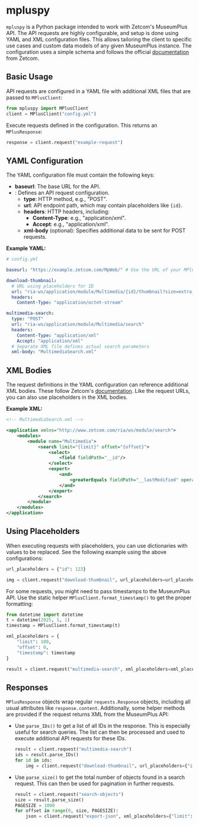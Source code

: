# mpluspy
`mpluspy` is a Python package intended to work with Zetcom's MuseumPlus API. The API requests are highly configurable, and setup is done using YAML and XML configuration files. This allows tailoring the client to specific use cases and custom data models of any given MuseumPlus instance. The configuration uses a simple schema and follows the official [documentation](https://docs.zetcom.com/framework-public/ws/ws-api-module.html) from Zetcom.

## Basic Usage
API requests are configured in a YAML file with additional XML files that are passed to `MPlusClient`:

```python
from mpluspy import MPlusClient
client = MPlusClient("config.yml")
```

Execute requests defined in the configuration. This returns an `MPlusResponse`:

```python
response = client.request("example-request")
```

## YAML Configuration
The YAML configuration file must contain the following keys:

- **baseurl**: The base URL for the API.
- **<request-name>**: Defines an API request configuration.
    - **type**: HTTP method, e.g., "POST".
    - **url**: API endpoint path, which may contain placeholders like `{id}`.
    - **headers**: HTTP headers, including:
        - **Content-Type**: e.g., "application/xml".
        - **Accept**: e.g., "application/xml".
    - **xml-body** (optional): Specifies additional data to be sent for POST requests.
        
**Example YAML:**

```yml
# config.yml

baseurl: "https://example.zetcom.com/MpWeb/" # Use the URL of your MPlus instance here

download-thumbnail:
  # URL using placeholders for ID
  url: "ria-ws/application/module/Multimedia/{id}/thumbnail?size=extra_large"
  headers:
    Content-Type: "application/octet-stream"

multimedia-search:
  type: "POST"
  url: "ria-ws/application/module/Multimedia/search"
  headers:
    Content-Type: "application/xml"
    Accept: "application/xml"
  # Separate XML file defines actual search parameters
  xml-body: "MultimediaSearch.xml"
```

## XML Bodies
The request definitions in the YAML configuration can reference additional XML bodies. These follow Zetcom's [documentation](https://docs.zetcom.com/framework-public/ws/ws-api-module.html). Like the request URLs, you can also use placeholders in the XML bodies.

**Example XML:**

```xml
<!-- MultimediaSearch.xml -->

<application xmlns="http://www.zetcom.com/ria/ws/module/search">
    <modules>
        <module name="Multimedia">
            <search limit="{limit}" offset="{offset}">
                <select>
                    <field fieldPath="__id"/>
                </select>
                <expert>
                    <and>
                        <greaterEquals fieldPath="__lastModified" operand="{timestamp}"/>
                    </and>
                </expert>
            </search>
        </module>
    </modules>
</application>
```

## Using Placeholders
When executing requests with placeholders, you can use dictionaries with values to be replaced. See the following example using the above configurations:

```python
url_placeholders = {"id": 123}

img = client.request("download-thumbnail", url_placeholders=url_placeholders)
```

For some requests, you might need to pass timestamps to the MuseumPlus API. Use the static helper `MPlusClient.format_timestamp()` to get the proper formatting:

```python
from datetime import datetime
t = datetime(2025, 1, 1)
timestamp = MPlusClient.format_timestamp(t)

xml_placeholders = {
    "limit": 100,
    "offset": 0,
    "timestamp": timestamp
}

result = client.request("multimedia-search", xml_placeholders=xml_placeholders)
```

## Responses
`MPlusResponse` objects wrap regular `requests.Response` objects, including all usual attributes like `response.content`. Additionally, some helper methods are provided if the request returns XML from the MuseumPlus API:

- Use `parse_IDs()` to get a list of all IDs in the response. This is especially useful for search queries. The list can then be processed and used to execute additional API requests for these IDs.
    
    ```python
    result = client.request("multimedia-search")
    ids = result.parse_IDs()
    for id in ids:
        img = client.request("download-thumbnail", url_placeholders={"id": id})
    ```

- Use `parse_size()` to get the total number of objects found in a search request. This can then be used for pagination in further requests.
    
    ```python
    result = client.request("search-objects")
    size = result.parse_size()
    PAGESIZE = 1000
    for offset in range(0, size, PAGESIZE):
        json = client.request("export-json", xml_placeholders={"limit": PAGESIZE, "offset": offset})
    ```

